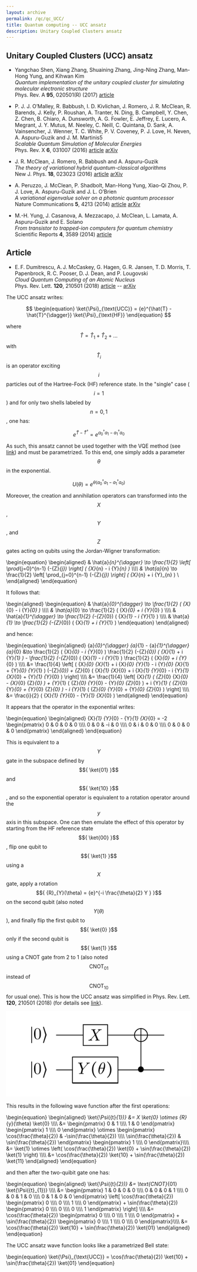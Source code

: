 ```yaml
---
layout: archive
permalink: /qc/qc_UCC/
title: Quantum computing -- UCC ansatz
description: Unitary Coupled Clusters ansatz
---
```



## Unitary Coupled Clusters (UCC) ansatz

- Yangchao Shen, Xiang Zhang, Shuaining Zhang, Jing-Ning Zhang, Man-Hong Yung, and Kihwan Kim  
  _Quantum implementation of the unitary coupled cluster for simulating molecular electronic structure_  
  Phys. Rev. A **95**, 020501(R) (2017) [article](https://doi.org/10.1103/PhysRevA.95.020501)

- P. J. J. O’Malley, R. Babbush, I. D. Kivlichan, J. Romero, J. R. McClean, R. Barends, J. Kelly, P. Roushan, A. Tranter, N. Ding, B. Campbell, Y. Chen, Z. Chen, B. Chiaro, A. Dunsworth, A. G. Fowler, E. Jeffrey, E. Lucero, A. Megrant, J. Y. Mutus, M. Neeley, C. Neill, C. Quintana, D. Sank, A. Vainsencher, J. Wenner, T. C. White, P. V. Coveney, P. J. Love, H. Neven, A. Aspuru-Guzik and J. M. Martinis5  
  _Scalable Quantum Simulation of Molecular Energies_  
  Phys. Rev. X **6**, 031007 (2016) [article](https://doi.org/10.1103/PhysRevX.6.031007) [arXiv](https://arxiv.org/abs/1512.06860) 

- J. R. McClean, J. Romero, R. Babbush and A. Aspuru-Guzik  
  _The theory of variational hybrid quantum-classical algorithms_  
  New J. Phys. **18**, 023023 (2016) [article](https://doi.org/10.1088/1367-2630/18/2/023023) [arXiv](https://arxiv.org/abs/1509.04279)

- A. Peruzzo, J. McClean, P. Shadbolt, Man-Hong Yung, Xiao-Qi Zhou, P. J. Love, A. Aspuru-Guzik and J. L. O’Brien  
  _A variational eigenvalue solver on a photonic quantum processor_  
  Nature Communications **5**, 4213 (2014) [article](https://www.nature.com/articles/ncomms5213) [arXiv](https://arxiv.org/abs/1304.3061)

- M.-H. Yung, J. Casanova, A. Mezzacapo, J. McClean, L. Lamata, A. Aspuru-Guzik and E. Solano  
  _From transistor to trapped-ion computers for quantum chemistry_  
  Scientific Reports **4**, 3589 (2014) [article](https://doi.org/10.1038/srep03589)


## Article 

- E. F. Dumitrescu, A. J. McCaskey, G. Hagen, G. R. Jansen, T. D. Morris, T. Papenbrock, R. C. Pooser, D. J. Dean, and P. Lougovski  
  _Cloud Quantum Computing of an Atomic Nucleus_  
  Phys. Rev. Lett. **120**, 210501 (2018) [article](https://doi.org/10.1103/PhysRevLett.120.210501) -- [arXiv](https://arxiv.org/abs/1801.03897)


The UCC ansatz writes:  

$$
\begin{equation}
  \ket{\Psi}_{\text{UCC}} = {e}^{\hat{T} - \hat{T}^{\dagger}} \ket{\Psi}_{\text{HF}}
\end{equation}
$$  

where $${ \hat{T} = \hat{T}_{1} + \hat{T}_{2} + ... }$$ with $${ \hat{T}_{i} }$$ is an operator exciting $${ i }$$ particles out of the Hartree-Fock (HF) reference state. In the "single" case ($${ i = 1 }$$) and for only two shells labeled by $${ n = 0,1 }$$, one has:  

$$
\begin{equation}
  {e}^{\hat{T} - \hat{T}^{\dagger}} = {e}^{ {a}_{0}^{\dagger} {a}_{1} - {a}_{1}^{\dagger} {a}_{0} }
\end{equation}
$$  

As such, this ansatz cannot be used together with the VQE method (see [link](./qc/)) and must be parametrized. To this end, one simply adds a parameter $${ \theta }$$ in the exponential. 

$$
\begin{equation}
  U(\theta) = {e}^{ \theta ( {a}_{0}^{\dagger} {a}_{1} - {a}_{1}^{\dagger} {a}_{0} ) }
\end{equation}
$$  

Moreover, the creation and annihilation operators can transformed into the $${ X }$$, $${ Y }$$, and $${ Z }$$ gates acting on qubits using the Jordan-Wigner transformation:

\begin{equation}
\begin{aligned}
  & \hat{a}_{n}^{\dagger} \to \frac{1}{2} \left[ \prod_{j=0}^{n-1} (-{Z}_{j}) \right] ( {X}_{n} - i {Y}_{n} ) \\\\\\\\
  & \hat{a}_{n} \to \frac{1}{2} \left[ \prod_{j=0}^{n-1} (-{Z}_{j}) \right] ( {X}_{n} + i {Y}_{n} ) \\
\end{aligned}
\end{equation}

It follows that:  

\begin{aligned}
\begin{equation}
  & \hat{a}_{0}^{\dagger} \to \frac{1}{2} ( {X}_{0} - i {Y}_{0} ) \\\\\\\\
  & \hat{a}_{0} \to \frac{1}{2} ( {X}_{0} + i {Y}_{0} ) \\\\\\\\
  & \hat{a}_{1}^{\dagger} \to \frac{1}{2} (-{Z}_{0}) ( {X}_{1} - i {Y}_{1} ) \\\\\\\\
  & \hat{a}_{1} \to \frac{1}{2} (-{Z}_{0}) ( {X}_{1} + i {Y}_{1} )
\end{equation}
\end{aligned}

and hence:  

\begin{equation}
\begin{aligned}
  {a}_{0}^{\dagger} {a}_{1} - {a}_{1}^{\dagger} {a}_{0} &\to \frac{1}{2} ( {X}_{0} - i {Y}_{0} ) \frac{1}{2} (-{Z}_{0}) ( {X}_{1} + i {Y}_{1} ) - \frac{1}{2} (-{Z}_{0}) ( {X}_{1} - i {Y}_{1} ) \frac{1}{2} ( {X}_{0} + i {Y}_{0} ) \\\\\\\\
  &= \frac{1}{4} \left[ ( {X}_{0} {X}_{1} + i {X}_{0} {Y}_{1} - i {Y}_{0} {X}_{1} + {Y}_{0} {Y}_{1} ) (-{Z}_{0}) + {Z}_{0} ( {X}_{1} {X}_{0} + i {X}_{1} {Y}_{0} - i {Y}_{1} {X}_{0} + {Y}_{1} {Y}_{0} ) \right] \\\\\\\\
  &= \frac{1}{4} \left[ {X}_{1} ( {Z}_{0} {X}_{0} - {X}_{0} {Z}_{0} ) + {Y}_{1} ( {Z}_{0} {Y}_{0} - {Y}_{0} {Z}_{0} ) + i {Y}_{1} ( {Z}_{0} {Y}_{0} + {Y}_{0} {Z}_{0} ) - i {Y}_{1} ( {Z}_{0} {Y}_{0} + {Y}_{0} {Z}_{0} ) \right] \\\\\\\\
  &= \frac{i}{2} ( {X}_{1} {Y}_{0} - {Y}_{1} {X}_{0} )
\end{aligned}
\end{equation}

It appears that the operator in the exponential writes:

\begin{equation}
\begin{aligned}
  {X}_{1} {Y}_{0} - {Y}_{1} {X}_{0} = -2
  \begin{pmatrix}
		0 & 0 & 0 & 0 \\\\\\\\
		0 & 0 & -i & 0 \\\\\\\\
		0 & i & 0 & 0 \\\\\\\\
		0 & 0 & 0 & 0 
	\end{pmatrix}
\end{aligned}
\end{equation}

This is equivalent to a $${ Y }$$ gate in the subspace defined by $${ \ket{01} }$$ and $${ \ket{10} }$$, and so the exponential operator is equivalent to a rotation operator around the $${ y }$$ axis in this subspace. One can then emulate the effect of this operator by starting from the HF reference  state $${ \ket{00} }$$, flip one qubit to $${ \ket{1} }$$ using a $${ X }$$ gate, apply a rotation $${ {R}_{Y}(\theta) = {e}^{-i \frac{\theta}{2} Y } }$$ on the second qubit (also noted $${ Y(\theta) }$$), and finally flip the first qubit to $${ \ket{0} }$$ only if the second qubit is $${ \ket{1} }$$ using a CNOT gate from 2 to 1 (also noted $${ \text{CNOT}_{01} }$$ instead of $${ \text{CNOT}_{10} }$$ for usual one). This is how the UCC ansatz was simplified in Phys. Rev. Lett. **120**, 210501 (2018) (for details see [link](./page_pn.html)).  

![](assets/fig_qc_circuit_UCC.png)

This results in the following wave function after the first operations:  

\begin{equation}
\begin{aligned}
	\ket{\Psi({t}_{1})} &= X \ket{0} \otimes {R}_{y}(\theta) \ket{0} \\\\\\\\
	&= 
	\begin{pmatrix}
		0 & 1 \\\\\\\\
		1 & 0
	\end{pmatrix}
	\begin{pmatrix}
		1 \\\\\\\\
		0
	\end{pmatrix}
	\otimes
  \begin{pmatrix}
		\cos(\frac{\theta}{2}) & -\sin(\frac{\theta}{2}) \\\\\\\\
		\sin(\frac{\theta}{2}) & \sin(\frac{\theta}{2})
	\end{pmatrix}
	\begin{pmatrix}
		1 \\\\\\\\
		0
	\end{pmatrix}\\\\\\\\
  &= \ket{1} \otimes \left( \cos(\frac{\theta}{2}) \ket{0} + \sin(\frac{\theta}{2}) \ket{1} \right) \\\\\\\\
  &= \cos(\frac{\theta}{2}) \ket{10} + \sin(\frac{\theta}{2}) \ket{11}
\end{aligned}
\end{equation}

and then after the two-quibit gate one has:  

\begin{equation}
\begin{aligned}
	\ket{\Psi({t}_{2})} &= \text{CNOT}_{01} \ket{\Psi({t}_{1})} \\\\\\\\
	&= 
  \begin{pmatrix}
		1 & 0 & 0 & 0 \\\\\\\\
		0 & 0 & 0 & 1 \\\\\\\\
    0 & 0 & 1 & 0 \\\\\\\\
    0 & 1 & 0 & 0 
	\end{pmatrix}
	\left[
	\cos(\frac{\theta}{2})
	\begin{pmatrix}
		0 \\\\\\\\
		0 \\\\\\\\
		1 \\\\\\\\
		0 
	\end{pmatrix}
	+ \sin(\frac{\theta}{2})
	\begin{pmatrix}
		0 \\\\\\\\
		0 \\\\\\\\
		0 \\\\\\\\
		1 
	\end{pmatrix}
	\right] \\\\\\\\
	&= \cos(\frac{\theta}{2})
	\begin{pmatrix}
		0 \\\\\\\\
		0 \\\\\\\\
		1 \\\\\\\\
		0 
	\end{pmatrix}
	+ \sin(\frac{\theta}{2})
	\begin{pmatrix}
		0 \\\\\\\\
		1 \\\\\\\\
		0 \\\\\\\\
		0 
	\end{pmatrix}\\\\\\\\
  &= \cos(\frac{\theta}{2}) \ket{10} + \sin(\frac{\theta}{2}) \ket{01}
\end{aligned}
\end{equation}

The UCC ansatz wave function looks like a parametrized Bell state:

\begin{equation}
	\ket{\Psi}_{\text{UCC}} = \cos(\frac{\theta}{2}) \ket{10} + \sin(\frac{\theta}{2}) \ket{01}
\end{equation}





